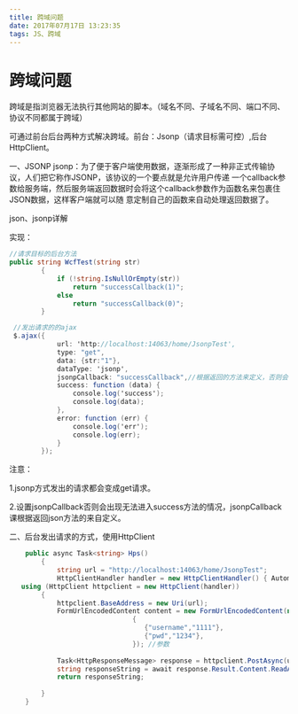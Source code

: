 ```yaml
---
title: 跨域问题
date: 2017年07月17日 13:23:35
tags: JS、跨域
---
```

 # 跨域问题

跨域是指浏览器无法执行其他网站的脚本。（域名不同、子域名不同、端口不同、协议不同都属于跨域）

 

可通过前台后台两种方式解决跨域。前台：Jsonp（请求目标需可控）,后台HttpClient。

一、JSONP
  jsonp：为了便于客户端使用数据，逐渐形成了一种非正式传输协议，人们把它称作JSONP，该协议的一个要点就是允许用户传递  一个callback参数给服务端，然后服务端返回数据时会将这个callback参数作为函数名来包裹住JSON数据，这样客户端就可以随    意定制自己的函数来自动处理返回数据了。

 json、jsonp详解  

 

实现：

```c#
//请求目标的后台方法
public string WcfTest(string str)
        {
            if (!string.IsNullOrEmpty(str))
                return "successCallback(1)";
            else
                return "successCallback(0)";
        }

 //发出请求的的ajax
 $.ajax({
            url: 'http://localhost:14063/home/JsonpTest',
            type: "get",
            data: {str:"1"},
            dataType: 'jsonp',
            jsonpCallback: "successCallback",//根据返回的方法来定义，否则会出现返回成功不进入success的方法,只会进error方法
            success: function (data) {
                console.log('success');
                console.log(data);
            },
            error: function (err) {
                console.log('err');
                console.log(err);
            }
        });
```

注意：

1.jsonp方式发出的请求都会变成get请求。

2.设置jsonpCallback否则会出现无法进入success方法的情况，jsonpCallback课根据返回json方法的来自定义。

 

 

二、后台发出请求的方式，使用HttpClient

```C#
    public async Task<string> Hps()
        {
            string url = "http://localhost:14063/home/JsonpTest";
            HttpClientHandler handler = new HttpClientHandler() { AutomaticDecompression = DecompressionMethods.None };
   using (HttpClient httpclient = new HttpClient(handler))
        {
            httpclient.BaseAddress = new Uri(url);
            FormUrlEncodedContent content = new FormUrlEncodedContent(new Dictionary<string, string>()
                               {
                                  {"username","1111"},
                                  {"pwd","1234"},
                               }); //参数
 
            Task<HttpResponseMessage> response = httpclient.PostAsync(url, content);
            string responseString = await response.Result.Content.ReadAsStringAsync();
            return responseString;
 
        }
    }
```

